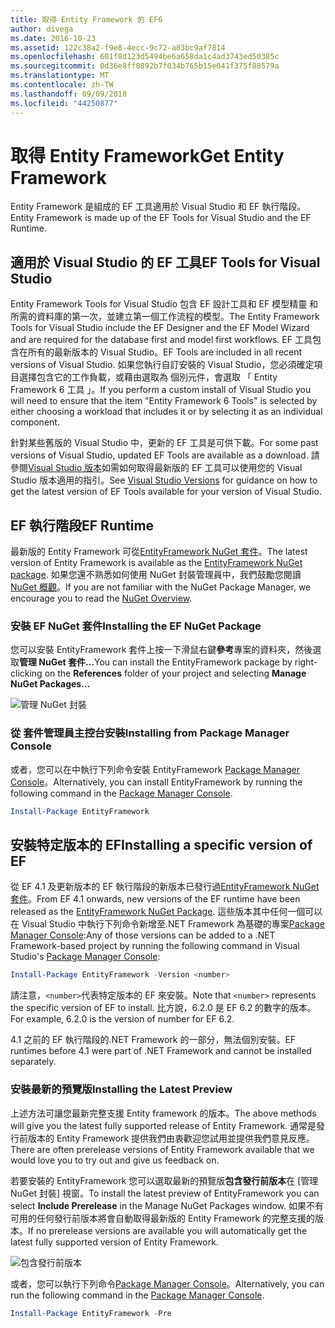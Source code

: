 ```yaml
---
title: 取得 Entity Framework 的 EF6
author: divega
ms.date: 2016-10-23
ms.assetid: 122c38a2-f9e8-4ecc-9c72-a83bc9af7814
ms.openlocfilehash: 601f8d123d5494be6a658da1c4ad3743ed50385c
ms.sourcegitcommit: 0d36e8ff0892b7f034b765b15e041f375f88579a
ms.translationtype: MT
ms.contentlocale: zh-TW
ms.lasthandoff: 09/09/2018
ms.locfileid: "44250877"
---
```

# <a name="get-entity-framework"></a><span data-ttu-id="fe06c-102">取得 Entity Framework</span><span class="sxs-lookup"><span data-stu-id="fe06c-102">Get Entity Framework</span></span>
<span data-ttu-id="fe06c-103">Entity Framework 是組成的 EF 工具適用於 Visual Studio 和 EF 執行階段。</span><span class="sxs-lookup"><span data-stu-id="fe06c-103">Entity Framework is made up of the EF Tools for Visual Studio and the EF Runtime.</span></span>

## <a name="ef-tools-for-visual-studio"></a><span data-ttu-id="fe06c-104">適用於 Visual Studio 的 EF 工具</span><span class="sxs-lookup"><span data-stu-id="fe06c-104">EF Tools for Visual Studio</span></span>

<span data-ttu-id="fe06c-105">Entity Framework Tools for Visual Studio 包含 EF 設計工具和 EF 模型精靈 和所需的資料庫的第一次，並建立第一個工作流程的模型。</span><span class="sxs-lookup"><span data-stu-id="fe06c-105">The Entity Framework Tools for Visual Studio include the EF Designer and the EF Model Wizard and are required for the database first and model first workflows.</span></span> <span data-ttu-id="fe06c-106">EF 工具包含在所有的最新版本的 Visual Studio。</span><span class="sxs-lookup"><span data-stu-id="fe06c-106">EF Tools are included in all recent versions of Visual Studio.</span></span> <span data-ttu-id="fe06c-107">如果您執行自訂安裝的 Visual Studio，您必須確定項目選擇包含它的工作負載，或藉由選取為 個別元件，會選取 「 Entity Framework 6 工具 」。</span><span class="sxs-lookup"><span data-stu-id="fe06c-107">If you perform a custom install of Visual Studio you will need to ensure that the item "Entity Framework 6 Tools" is selected by either choosing a workload that includes it or by selecting it as an individual component.</span></span>

<span data-ttu-id="fe06c-108">針對某些舊版的 Visual Studio 中，更新的 EF 工具是可供下載。</span><span class="sxs-lookup"><span data-stu-id="fe06c-108">For some past versions of Visual Studio, updated EF Tools are available as a download.</span></span> <span data-ttu-id="fe06c-109">請參閱[Visual Studio 版本](~/ef6/what-is-new/visual-studio.md)如需如何取得最新版的 EF 工具可以使用您的 Visual Studio 版本適用的指引。</span><span class="sxs-lookup"><span data-stu-id="fe06c-109">See [Visual Studio Versions](~/ef6/what-is-new/visual-studio.md) for guidance on how to get the latest version of EF Tools available for your version of Visual Studio.</span></span>

## <a name="ef-runtime"></a><span data-ttu-id="fe06c-110">EF 執行階段</span><span class="sxs-lookup"><span data-stu-id="fe06c-110">EF Runtime</span></span>

<span data-ttu-id="fe06c-111">最新版的 Entity Framework 可從[EntityFramework NuGet 套件](http://nuget.org/packages/EntityFramework/)。</span><span class="sxs-lookup"><span data-stu-id="fe06c-111">The latest version of Entity Framework is available as the [EntityFramework NuGet package](http://nuget.org/packages/EntityFramework/).</span></span> <span data-ttu-id="fe06c-112">如果您還不熟悉如何使用 NuGet 封裝管理員中，我們鼓勵您閱讀[NuGet 概觀](https://docs.microsoft.com/nuget/consume-packages/overview-and-workflow)。</span><span class="sxs-lookup"><span data-stu-id="fe06c-112">If you are not familiar with the NuGet Package Manager, we encourage you to read the [NuGet Overview](https://docs.microsoft.com/nuget/consume-packages/overview-and-workflow).</span></span>

### <a name="installing-the-ef-nuget-package"></a><span data-ttu-id="fe06c-113">安裝 EF NuGet 套件</span><span class="sxs-lookup"><span data-stu-id="fe06c-113">Installing the EF NuGet Package</span></span>

<span data-ttu-id="fe06c-114">您可以安裝 EntityFramework 套件上按一下滑鼠右鍵**參考**專案的資料夾，然後選取**管理 NuGet 套件...**</span><span class="sxs-lookup"><span data-stu-id="fe06c-114">You can install the EntityFramework package by right-clicking on the **References** folder of your project and selecting **Manage NuGet Packages…**</span></span>

![管理 NuGet 封裝](~/ef6/media/managenugetpackages.png)

### <a name="installing-from-package-manager-console"></a><span data-ttu-id="fe06c-116">從 套件管理員主控台安裝</span><span class="sxs-lookup"><span data-stu-id="fe06c-116">Installing from Package Manager Console</span></span>

<span data-ttu-id="fe06c-117">或者，您可以在中執行下列命令安裝 EntityFramework [Package Manager Console](http://docs.nuget.org/docs/start-here/using-the-package-manager-console)。</span><span class="sxs-lookup"><span data-stu-id="fe06c-117">Alternatively, you can install EntityFramework by running the following command in the [Package Manager Console](http://docs.nuget.org/docs/start-here/using-the-package-manager-console).</span></span>

``` powershell
Install-Package EntityFramework
```

## <a name="installing-a-specific-version-of-ef"></a><span data-ttu-id="fe06c-118">安裝特定版本的 EF</span><span class="sxs-lookup"><span data-stu-id="fe06c-118">Installing a specific version of EF</span></span>

<span data-ttu-id="fe06c-119">從 EF 4.1 及更新版本的 EF 執行階段的新版本已發行過[EntityFramework NuGet 套件](https://www.nuget.org/packages/EntityFramework/)。</span><span class="sxs-lookup"><span data-stu-id="fe06c-119">From EF 4.1 onwards, new versions of the EF runtime have been released as the [EntityFramework NuGet Package](https://www.nuget.org/packages/EntityFramework/).</span></span> <span data-ttu-id="fe06c-120">這些版本其中任何一個可以在 Visual Studio 中執行下列命令新增至.NET Framework 為基礎的專案[Package Manager Console](http://docs.nuget.org/docs/start-here/using-the-package-manager-console):</span><span class="sxs-lookup"><span data-stu-id="fe06c-120">Any of those versions can be added to a .NET Framework-based project by running the following command in Visual Studio's [Package Manager Console](http://docs.nuget.org/docs/start-here/using-the-package-manager-console):</span></span>

``` powershell
Install-Package EntityFramework -Version <number>
```

<span data-ttu-id="fe06c-121">請注意，`<number>`代表特定版本的 EF 來安裝。</span><span class="sxs-lookup"><span data-stu-id="fe06c-121">Note that `<number>` represents the specific version of EF to install.</span></span> <span data-ttu-id="fe06c-122">比方說，6.2.0 是 EF 6.2 的數字的版本。</span><span class="sxs-lookup"><span data-stu-id="fe06c-122">For example, 6.2.0 is the version of number for EF 6.2.</span></span>   

<span data-ttu-id="fe06c-123">4.1 之前的 EF 執行階段的.NET Framework 的一部分，無法個別安裝。</span><span class="sxs-lookup"><span data-stu-id="fe06c-123">EF runtimes before 4.1 were part of .NET Framework and cannot be installed separately.</span></span>

### <a name="installing-the-latest-preview"></a><span data-ttu-id="fe06c-124">安裝最新的預覽版</span><span class="sxs-lookup"><span data-stu-id="fe06c-124">Installing the Latest Preview</span></span>

<span data-ttu-id="fe06c-125">上述方法可讓您最新完整支援 Entity framework 的版本。</span><span class="sxs-lookup"><span data-stu-id="fe06c-125">The above methods will give you the latest fully supported release of Entity Framework.</span></span> <span data-ttu-id="fe06c-126">通常是發行前版本的 Entity Framework 提供我們由衷歡迎您試用並提供我們意見反應。</span><span class="sxs-lookup"><span data-stu-id="fe06c-126">There are often prerelease versions of Entity Framework available that we would love you to try out and give us feedback on.</span></span>

<span data-ttu-id="fe06c-127">若要安裝的 EntityFramework 您可以選取最新的預覽版**包含發行前版本**在 [管理 NuGet 封裝] 視窗。</span><span class="sxs-lookup"><span data-stu-id="fe06c-127">To install the latest preview of EntityFramework you can select **Include Prerelease** in the Manage NuGet Packages window.</span></span> <span data-ttu-id="fe06c-128">如果不有可用的任何發行前版本將會自動取得最新版的 Entity Framework 的完整支援的版本。</span><span class="sxs-lookup"><span data-stu-id="fe06c-128">If no prerelease versions are available you will automatically get the latest fully supported version of Entity Framework.</span></span>

![包含發行前版本](~/ef6/media/includeprerelease.png)

<span data-ttu-id="fe06c-130">或者，您可以執行下列命令[Package Manager Console](http://docs.nuget.org/docs/start-here/using-the-package-manager-console)。</span><span class="sxs-lookup"><span data-stu-id="fe06c-130">Alternatively, you can run the following command in the [Package Manager Console](http://docs.nuget.org/docs/start-here/using-the-package-manager-console).</span></span>

``` powershell
Install-Package EntityFramework -Pre
```

